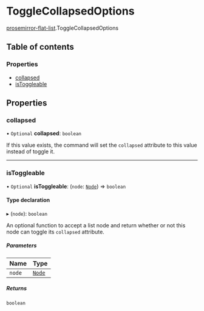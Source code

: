 # ToggleCollapsedOptions

[prosemirror-flat-list](../modules/prosemirror_flat_list.md).ToggleCollapsedOptions

## Table of contents

### Properties

- [collapsed](prosemirror_flat_list.ToggleCollapsedOptions.md#collapsed)
- [isToggleable](prosemirror_flat_list.ToggleCollapsedOptions.md#istoggleable)

## Properties

### collapsed

• `Optional` **collapsed**: `boolean`

If this value exists, the command will set the `collapsed` attribute to
this value instead of toggle it.

___

### isToggleable

• `Optional` **isToggleable**: (`node`: [`Node`]( https://prosemirror.net/docs/ref/#model.Node )) => `boolean`

#### Type declaration

▸ (`node`): `boolean`

An optional function to accept a list node and return whether or not this
node can toggle its `collapsed` attribute.

##### Parameters

| Name | Type |
| :------ | :------ |
| `node` | [`Node`]( https://prosemirror.net/docs/ref/#model.Node ) |

##### Returns

`boolean`
